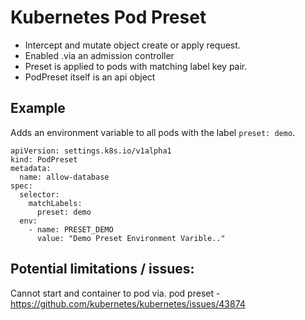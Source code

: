 # Kubernetes Pod Preset

- Intercept and mutate object create or apply request.
- Enabled .via an admission controller
- Preset is applied to pods with matching label key pair.
- PodPreset itself is an api object

## Example

Adds an environment variable to all pods with the label `preset: demo`.

```
apiVersion: settings.k8s.io/v1alpha1
kind: PodPreset
metadata:
  name: allow-database
spec:
  selector:
    matchLabels:
      preset: demo 
  env:
    - name: PRESET_DEMO
      value: "Demo Preset Environment Varible.."
```

## Potential limitations / issues:

Cannot start and container to pod via. pod preset - https://github.com/kubernetes/kubernetes/issues/43874